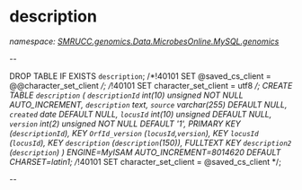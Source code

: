 ﻿# description
_namespace: [SMRUCC.genomics.Data.MicrobesOnline.MySQL.genomics](./index.md)_

--
 
 DROP TABLE IF EXISTS `description`;
 /*!40101 SET @saved_cs_client = @@character_set_client */;
 /*!40101 SET character_set_client = utf8 */;
 CREATE TABLE `description` (
 `descriptionId` int(10) unsigned NOT NULL AUTO_INCREMENT,
 `description` text,
 `source` varchar(255) DEFAULT NULL,
 `created` date DEFAULT NULL,
 `locusId` int(10) unsigned DEFAULT NULL,
 `version` int(2) unsigned NOT NULL DEFAULT '1',
 PRIMARY KEY (`descriptionId`),
 KEY `OrfId_version` (`locusId`,`version`),
 KEY `locusId` (`locusId`),
 KEY `description` (`description`(150)),
 FULLTEXT KEY `description2` (`description`)
 ) ENGINE=MyISAM AUTO_INCREMENT=8014620 DEFAULT CHARSET=latin1;
 /*!40101 SET character_set_client = @saved_cs_client */;
 
 --





